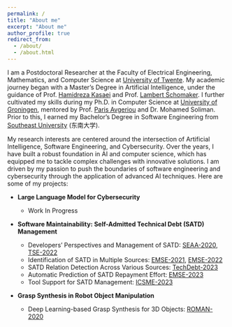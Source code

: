 ```yaml
---
permalink: /
title: "About me"
excerpt: "About me"
author_profile: true
redirect_from: 
  - /about/
  - /about.html
---
```


I am a Postdoctoral Researcher at the Faculty of Electrical Engineering, Mathematics, and Computer Science at [University of Twente](https://en.wikipedia.org/wiki/University_of_Twente). My academic journey began with a Master’s Degree in Artificial Intelligence, under the guidance of Prof. [Hamidreza Kasaei](https://hkasaei.github.io) and Prof. [Lambert Schomaker](https://www.ai.rug.nl/~lambert/). I further cultivated my skills during my Ph.D. in Computer Science at [University of Groningen](https://en.wikipedia.org/wiki/University_of_Groningen), mentored by Prof. [Paris Avgeriou](http://www.cs.rug.nl/~paris/) and Dr. Mohamed Soliman. Prior to this, I earned my Bachelor’s Degree in Software Engineering from [Southeast University](https://en.wikipedia.org/wiki/Southeast_University) (东南大学).

My research interests are centered around the intersection of Artificial Intelligence, Software Engineering, and Cybersecurity. Over the years, I have built a robust foundation in AI and computer science, which has equipped me to tackle complex challenges with innovative solutions. I am driven by my passion to push the boundaries of software engineering and cybersecurity through the application of advanced AI techniques. Here are some of my projects:

- **Large Language Model for Cybersecurity**
  - Work In Progress

- **Software Maintainability: Self-Admitted Technical Debt (SATD) Management**
  - Developers’ Perspectives and Management of SATD: [SEAA-2020](https://yikun-li.github.io/publications/SEAA2020.pdf), [TSE-2022](https://yikun-li.github.io/publications/TSE2022.pdf)
  - Identification of SATD in Multiple Sources: [EMSE-2021](https://yikun-li.github.io/publications/EMSE2022a.pdf), [EMSE-2022](https://yikun-li.github.io/publications/EMSE2022b.pdf)
  - SATD Relation Detection Across Various Sources: [TechDebt-2023](https://yikun-li.github.io/publications/TechDebt2023.pdf)
  - Automatic Prediction of SATD Repayment Effort: [EMSE-2023](https://yikun-li.github.io/publications/EMSE2023.pdf)
  - Tool Support for SATD Management: [ICSME-2023](https://yikun-li.github.io/publications/ICSME2023.pdf)

- **Grasp Synthesis in Robot Object Manipulation**
  - Deep Learning-based Grasp Synthesis for 3D Objects: [ROMAN-2020](https://yikun-li.github.io/publications/RO-MAN2020.pdf)
